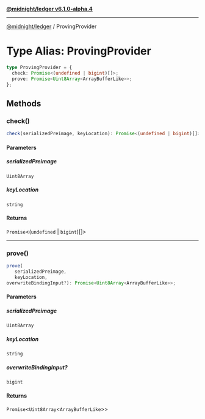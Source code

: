 [**@midnight/ledger v6.1.0-alpha.4**](../README.md)

***

[@midnight/ledger](../globals.md) / ProvingProvider

# Type Alias: ProvingProvider

```ts
type ProvingProvider = {
  check: Promise<(undefined | bigint)[]>;
  prove: Promise<Uint8Array<ArrayBufferLike>>;
};
```

## Methods

### check()

```ts
check(serializedPreimage, keyLocation): Promise<(undefined | bigint)[]>;
```

#### Parameters

##### serializedPreimage

`Uint8Array`

##### keyLocation

`string`

#### Returns

`Promise`\<(`undefined` \| `bigint`)[]\>

***

### prove()

```ts
prove(
   serializedPreimage, 
   keyLocation, 
overwriteBindingInput?): Promise<Uint8Array<ArrayBufferLike>>;
```

#### Parameters

##### serializedPreimage

`Uint8Array`

##### keyLocation

`string`

##### overwriteBindingInput?

`bigint`

#### Returns

`Promise`\<`Uint8Array`\<`ArrayBufferLike`\>\>
